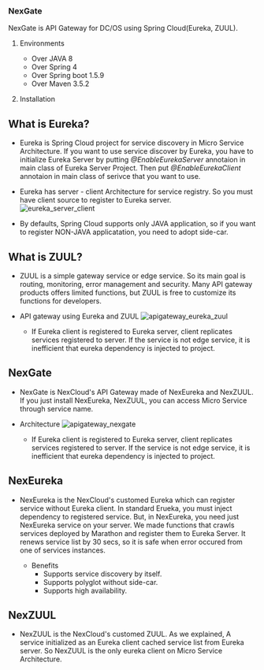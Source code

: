### NexGate
NexGate is API Gateway for DC/OS using Spring Cloud(Eureka, ZUUL).

1. Environments
    * Over JAVA 8
    * Over Spring 4
    * Over Spring boot 1.5.9
    * Over Maven 3.5.2

2. Installation

## What is Eureka?
* Eureka is Spring Cloud project for service discovery in Micro Service Architecture. If you want to use service discover by Eureka, you have to initialize Eureka Server by putting *@EnableEurekaServer* annotaion in main class of Eureka Server Project. Then put *@EnableEurekaClient* annotaion in main class of serivce that you want to use.

* Eureka has server - client Architecture for service registry. So you must have client source to register to Eureka server.  
    ![eureka_server_client](https://steemitimages.com/600x0//https://github.com/TheNexCloud/NexGate/blob/dev-mg.kim/images/standard_eureka.png?raw=true)

* By defaults, Spring Cloud supports only JAVA application, so if you want to register NON-JAVA applicatation, you need to adopt side-car.


## What is ZUUL?
* ZUUL is a simple gateway service or edge service. So its main goal is routing, monitoring, error management and security. Many API gateway products offers limited functions, but ZUUL is free to customize its functions for developers.

* API gateway using Eureka and ZUUL
    ![apigateway_eureka_zuul](https://steemitimages.com/600x0//https://github.com/TheNexCloud/NexGate/blob/dev-mg.kim/images/standard_eureka_zuul.PNG?raw=true)
    * If Eureka client is registered to Eureka server, client replicates services registered to server. If the service is not edge service, it is inefficient that eureka dependency is injected to project.

## NexGate
* NexGate is NexCloud's API Gateway made of NexEureka and NexZUUL. If you just install NexEureka, NexZUUL, you can access Micro Service through service name.

* Architecture
    ![apigateway_nexgate](https://steemitimages.com/600x0//https://github.com/TheNexCloud/NexGate/blob/dev-mg.kim/images/customed_eureka_zuul.PNG?raw=true)
    * If Eureka client is registered to Eureka server, client replicates services registered to server. If the service is not edge service, it is inefficient that eureka dependency is injected to project.

## NexEureka
* NexEureka is the NexCloud's customed Eureka which can register service without Eureka client. In standard Erueka, you must inject dependency to registered service. But, in NexEureka, you need just NexEureka service on your server. We made functions that crawls services deployed by Marathon and register them to Eureka Server. It renews service list by 30 secs, so it is safe when error occured from one of services instances.

    * Benefits
        * Supports service discovery by itself.
        * Supports polyglot without side-car.
        * Supports high availability.


## NexZUUL
* NexZUUL is the NexCloud's customed ZUUL. As we explained, A service initialized as an Eureka client cached service list from Eureka server. So NexZUUL is the only eureka client on Micro Service Architecture.